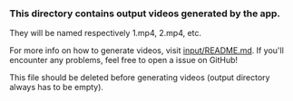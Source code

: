 ### This directory contains output videos generated by the app.

They will be named respectively 1.mp4, 2.mp4, etc.

For more info on how to generate videos, visit [input/README.md](). If you'll encounter any problems, feel free to open a issue on GitHub!

This file should be deleted before generating videos (output directory always has to be empty).

